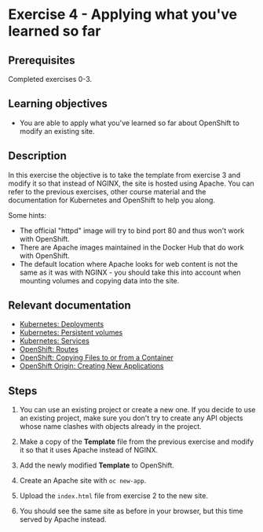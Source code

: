 # Exercise 4 - Applying what you've learned so far

## Prerequisites

Completed exercises 0-3.

## Learning objectives

* You are able to apply what you've learned so far about OpenShift to modify
  an existing site.

## Description

In this exercise the objective is to take the template from exercise 3 and
modify it so that instead of NGINX, the site is hosted using Apache. You can
refer to the previous exercises, other course material and the documentation for
Kubernetes and OpenShift to help you along.

Some hints:
* The official "httpd" image will try to bind port 80 and thus won't work with
  OpenShift.
* There are Apache images maintained in the Docker Hub that do work with
  OpenShift.
* The default location where Apache looks for web content is not the same as it
  was with NGINX - you should take this into account when mounting volumes and
  copying data into the site.

## Relevant documentation

* [Kubernetes: Deployments](https://kubernetes.io/docs/concepts/workloads/controllers/deployment/)
* [Kubernetes: Persistent volumes](https://kubernetes.io/docs/concepts/storage/persistent-volumes/)
* [Kubernetes: Services](https://kubernetes.io/docs/concepts/services-networking/service/)
* [OpenShift: Routes](https://docs.openshift.org/3.6/architecture/networking/routes.html)
* [OpenShift: Copying Files to or from a Container](https://docs.openshift.org/latest/dev_guide/copy_files_to_container.html)
* [OpenShift Origin: Creating New Applications](https://docs.openshift.org/3.6/dev_guide/application_lifecycle/new_app.html)

## Steps

1. You can use an existing project or create a new one. If you decide to use an
   existing project, make sure you don't try to create any API objects whose
   name clashes with objects already in the project.

2. Make a copy of the **Template** file from the previous exercise and modify it
   so that it uses Apache instead of NGINX.

3. Add the newly modified **Template** to OpenShift.

4. Create an Apache site with `oc new-app`.

5. Upload the `index.html` file from exercise 2 to the new site.

6. You should see the same site as before in your browser, but this time served
   by Apache instead.
